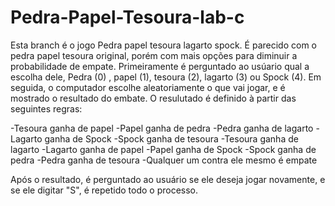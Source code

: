 # Pedra-Papel-Tesoura-lab-c
Esta branch é o jogo Pedra papel tesoura lagarto spock. É parecido com o pedra papel tesoura original, porém com mais opções para diminuir a probabilidade de empate.
Primeiramente é perguntado ao usúario qual a escolha dele, Pedra (0) , papel (1), tesoura (2), lagarto (3) ou Spock (4). 
Em seguida, o computador escolhe aleatoriamente o que vai jogar, e é mostrado o resultado do embate.
O resulutado é definido à partir das seguintes regras:

-Tesoura ganha de papel
-Papel ganha de pedra
-Pedra ganha de lagarto
-Lagarto ganha de Spock
-Spock ganha de tesoura
-Tesoura ganha de lagarto
-Lagarto ganha de papel
-Papel ganha de Spock
-Spock ganha de pedra
-Pedra ganha de tesoura
-Qualquer um contra ele mesmo é empate

Após o resultado, é perguntado ao usuário se ele deseja jogar novamente, e se ele digitar "S", é repetido todo o processo.
